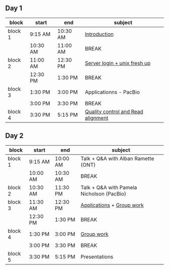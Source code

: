 
## Day 1

| block   	| start    	| end      	| subject                        	|
|---------	|----------	|----------	|--------------------------------	|
| block 1 	|  9:15 AM 	| 10:30 AM 	| [Introduction](course_material/introduction.md)                	|
|         	| 10:30 AM 	| 11:00 AM 	| BREAK                          	|
| block 2 	| 11:00 AM 	| 12:30 PM 	| [Server login + unix fresh up](course_material/server_login.md) 	|
|         	| 12:30 PM 	|  1:30 PM 	| BREAK                          	|
| block 3 	|  1:30 PM 	|  3:00 PM 	| Applicationns - PacBio          	|
|         	|  3:00 PM 	|  3:30 PM 	| BREAK                          	|
| block 4 	|  3:30 PM 	|  5:15 PM 	| [Quality control and Read alignment](course_material/qc_alignment.md)	|


## Day 2

| block   	| start    	| end      	| subject                  	|
|---------	|----------	|----------	|--------------------------	|
| block 1 	| 9:15 AM  	| 10:00 AM 	| Talk + Q&A with Alban Ramette (ONT)  |
|         	| 10:00 AM 	| 10:30 AM 	| BREAK                    	|
| block 2 	| 10:30 AM 	| 11:30 PM 	| Talk + Q&A with Pamela Nicholson (PacBio)          	|
| block 3 	| 11:30 AM 	| 12:30 PM 	| [Applications](course_material/applications.md) + [Group work](course_material/group_work/group_work.md)          	|
|         	| 12:30 PM 	| 1:30 PM  	| BREAK                    	|
| block 4 	| 1:30 PM  	| 3:00 PM  	| [Group work](course_material/group_work/group_work.md) 	|
|         	| 3:00 PM  	| 3:30 PM  	| BREAK                    	|
| block 5 	| 3:30 PM  	| 5:15 PM  	| Presentations               	|
